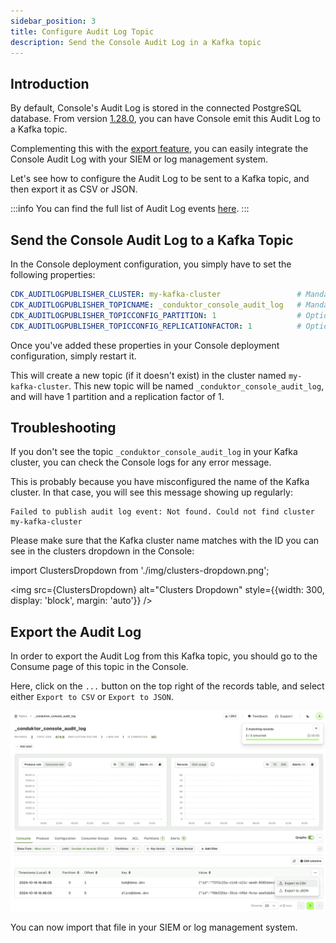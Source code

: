 ```yaml
---
sidebar_position: 3
title: Configure Audit Log Topic
description: Send the Console Audit Log in a Kafka topic
---
```


## Introduction

By default, Console's Audit Log is stored in the connected PostgreSQL database.
From version [1.28.0](/changelog#console-1280), you can have Console emit this Audit Log to a Kafka topic. 

Complementing this with the [export feature](/platform/navigation/console/topics/topic-consume/consume/#export-records-in-csv--json), you can easily integrate the Console Audit Log with your SIEM or log management system.

Let's see how to configure the Audit Log to be sent to a Kafka topic, and then export it as CSV or JSON.

:::info
You can find the full list of Audit Log events [here](/platform/navigation/settings/audit-log/#exportable-audit-log-events).
:::

## Send the Console Audit Log to a Kafka Topic

In the Console deployment configuration, you simply have to set the following properties:

```yaml
CDK_AUDITLOGPUBLISHER_CLUSTER: my-kafka-cluster                 # Mandatory
CDK_AUDITLOGPUBLISHER_TOPICNAME: _conduktor_console_audit_log   # Mandatory
CDK_AUDITLOGPUBLISHER_TOPICCONFIG_PARTITION: 1                  # Optional, default is 1
CDK_AUDITLOGPUBLISHER_TOPICCONFIG_REPLICATIONFACTOR: 1          # Optional, default is 1
```

Once you've added these properties in your Console deployment configuration, simply restart it.

This will create a new topic (if it doesn't exist) in the cluster named `my-kafka-cluster`. This new topic will be named `_conduktor_console_audit_log`, and will have 1 partition and a replication factor of 1.

## Troubleshooting

If you don't see the topic `_conduktor_console_audit_log` in your Kafka cluster, you can check the Console logs for any error message.

This is probably because you have misconfigured the name of the Kafka cluster. In that case, you will see this message showing up regularly:
```
Failed to publish audit log event: Not found. Could not find cluster my-kafka-cluster
```

Please make sure that the Kafka cluster name matches with the ID you can see in the clusters dropdown in the Console:

import ClustersDropdown from './img/clusters-dropdown.png';

<img src={ClustersDropdown} alt="Clusters Dropdown" style={{width: 300, display: 'block', margin: 'auto'}} />

## Export the Audit Log

In order to export the Audit Log from this Kafka topic, you should go to the Consume page of this topic in the Console.

Here, click on the `...` button on the top right of the records table, and select either `Export to CSV` or `Export to JSON`.

![Export to CSV or JSON](img/audit-log-topic.png)

You can now import that file in your SIEM or log management system.